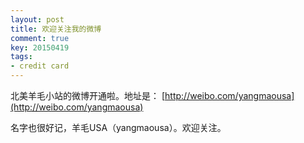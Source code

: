 ```yaml
---
layout: post
title: 欢迎关注我的微博
comment: true
key: 20150419
tags:
- credit card
---
```


北美羊毛小站的微博开通啦。地址是：
[http://weibo.com/yangmaousa](http://weibo.com/yangmaousa)

名字也很好记，羊毛USA（yangmaousa）。欢迎关注。